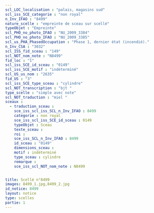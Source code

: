 ```yaml
---
scl_LOC_localisation : "palais, magasins sud"
scl_iss_SCE_categorie : "non royal"
n_Inv_IFAO : "8499"
nature_scelle : "empreinte de sceau sur scellé"
typeObjet : "Empreinte"
scl_PHO_no_photo_IFAO : "NU_2009_3384"
scl_PHO_no_photo_IFAO : "NU_2009_3385"
scl_us_PHA_PhasedOccupation : "Phase 1, dernier état (incendié)."
n_Inv_CSA : "3032"
scl_ISS_fid_sceau : "149"
scl_NOT_nom_note : "N8499"
fid_loc : "1"
scl_iss_SCE_id_sceau : "0149"
scl_iss_SCE_motif : "indéterminé"
scl_US_us_nom : "2635"
fid_US : "3"
scl_iss_SCE_type_sceau : "cylindre"
scl_NOT_transcription : "bjt "
type_scelle : "simple avec note"
scl_NOT_traduction : "miel "
sceaux :
  - traduction_sceau : 
    sce_iss_scl_iss_SCL_n_Inv_IFAO : 8499
    categorie : non royal
    sce_iss_scl_iss_SCE_id_sceau : 0149
    typeObjet : Sceau
    texte_sceau : 
    roi : 
    sce_iss_SCL_n_Inv_IFAO : 8499
    id_sceau : "0149"
    dimensions_sceau : 
    motif : indéterminé
    type_sceau : cylindre
    remarque : 
    sce_iss_scl_NOT_nom_note : N8499


title: Scellé n°8499
images: 8499_1.jpg,8499_2.jpg
id_notice: 8499
layout: notice
type: scelles
partie: 1
---
```

